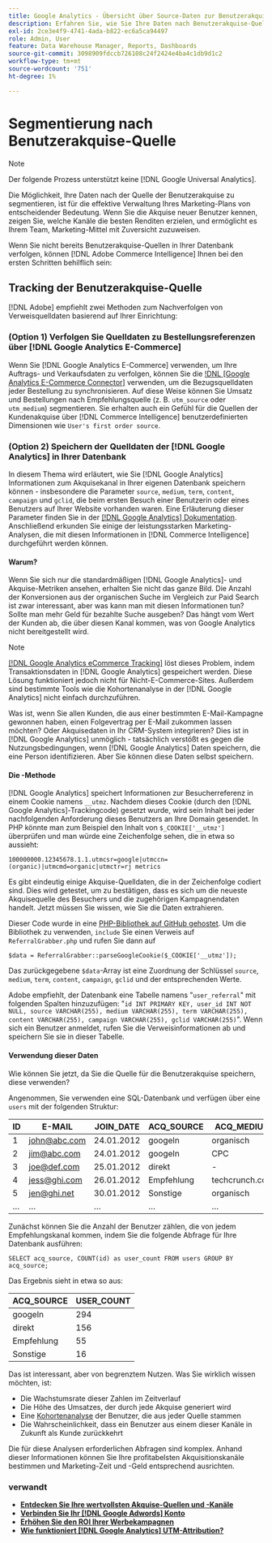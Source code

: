 ```yaml
---
title: Google Analytics - Übersicht über Source-Daten zur Benutzerakquise verfolgen
description: Erfahren Sie, wie Sie Ihre Daten nach Benutzerakquise-Quelle segmentieren.
exl-id: 2ce3e4f9-4741-4ada-b822-ec6a5ca94497
role: Admin, User
feature: Data Warehouse Manager, Reports, Dashboards
source-git-commit: 3098909fdccb726108c24f2424e4ba4c1db9d1c2
workflow-type: tm+mt
source-wordcount: '751'
ht-degree: 1%

---
```


# Segmentierung nach Benutzerakquise-Quelle

>[!NOTE]
>
>Der folgende Prozess unterstützt keine [!DNL Google Universal Analytics].

Die Möglichkeit, Ihre Daten nach der Quelle der Benutzerakquise zu segmentieren, ist für die effektive Verwaltung Ihres Marketing-Plans von entscheidender Bedeutung. Wenn Sie die Akquise neuer Benutzer kennen, zeigen Sie, welche Kanäle die besten Renditen erzielen, und ermöglicht es Ihrem Team, Marketing-Mittel mit Zuversicht zuzuweisen.

Wenn Sie nicht bereits Benutzerakquise-Quellen in Ihrer Datenbank verfolgen, können [!DNL Adobe Commerce Intelligence] Ihnen bei den ersten Schritten behilflich sein:

## Tracking der Benutzerakquise-Quelle

[!DNL Adobe] empfiehlt zwei Methoden zum Nachverfolgen von Verweisquelldaten basierend auf Ihrer Einrichtung:

### (Option 1) Verfolgen Sie Quelldaten zu Bestellungsreferenzen über [!DNL Google Analytics E-Commerce]

Wenn Sie [!DNL Google Analytics E-Commerce] verwenden, um Ihre Auftrags- und Verkaufsdaten zu verfolgen, können Sie die [!DNL [Google Analytics E-Commerce Connector]](../importing-data/integrations/google-ecommerce.md) verwenden, um die Bezugsquelldaten jeder Bestellung zu synchronisieren. Auf diese Weise können Sie Umsatz und Bestellungen nach Empfehlungsquelle (z. B. `utm_source` oder `utm_medium`) segmentieren. Sie erhalten auch ein Gefühl für die Quellen der Kundenakquise über [!DNL Commerce Intelligence] benutzerdefinierten Dimensionen wie `User's first order source`.

### (Option 2) Speichern der Quelldaten der [!DNL Google Analytics] in Ihrer Datenbank

In diesem Thema wird erläutert, wie Sie [!DNL Google Analytics] Informationen zum Akquisekanal in Ihrer eigenen Datenbank speichern können - insbesondere die Parameter `source`, `medium`, `term`, `content`, `campaign` und `gclid`, die beim ersten Besuch einer Benutzerin oder eines Benutzers auf Ihrer Website vorhanden waren. Eine Erläuterung dieser Parameter finden Sie in der [[!DNL Google Analytics] Dokumentation](https://support.google.com/analytics/answer/1191184?hl=en#zippy=%2Cin-this-article). Anschließend erkunden Sie einige der leistungsstarken Marketing-Analysen, die mit diesen Informationen in [!DNL Commerce Intelligence] durchgeführt werden können.

#### Warum?

Wenn Sie sich nur die standardmäßigen [!DNL Google Analytics]- und Akquise-Metriken ansehen, erhalten Sie nicht das ganze Bild. Die Anzahl der Konversionen aus der organischen Suche im Vergleich zur Paid Search ist zwar interessant, aber was kann man mit diesen Informationen tun? Sollte man mehr Geld für bezahlte Suche ausgeben? Das hängt vom Wert der Kunden ab, die über diesen Kanal kommen, was von Google Analytics nicht bereitgestellt wird.

>[!NOTE]
>
>[[!DNL Google Analytics eCommerce Tracking]](https://developers.google.com/analytics/devguides/collection/gajs/gaTrackingEcommerce) löst dieses Problem, indem Transaktionsdaten in [!DNL Google Analytics] gespeichert werden. Diese Lösung funktioniert jedoch nicht für Nicht-E-Commerce-Sites. Außerdem sind bestimmte Tools wie die Kohortenanalyse in der [!DNL Google Analytics] nicht einfach durchzuführen.

Was ist, wenn Sie allen Kunden, die aus einer bestimmten E-Mail-Kampagne gewonnen haben, einen Folgevertrag per E-Mail zukommen lassen möchten? Oder Akquisedaten in Ihr CRM-System integrieren? Dies ist in [!DNL Google Analytics] unmöglich - tatsächlich verstößt es gegen die Nutzungsbedingungen, wenn [!DNL Google Analytics] Daten speichern, die eine Person identifizieren. Aber Sie können diese Daten selbst speichern.

#### Die -Methode

[!DNL Google Analytics] speichert Informationen zur Besucherreferenz in einem Cookie namens `__utmz`. Nachdem dieses Cookie (durch den [!DNL Google Analytics]-Trackingcode) gesetzt wurde, wird sein Inhalt bei jeder nachfolgenden Anforderung dieses Benutzers an Ihre Domain gesendet. In PHP könnte man zum Beispiel den Inhalt von `$_COOKIE['__utmz']` überprüfen und man würde eine Zeichenfolge sehen, die in etwa so aussieht:

`100000000.12345678.1.1.utmcsr=google|utmccn=(organic)|utmcmd=organic|utmctr=rj metrics`

Es gibt eindeutig einige Akquise-Quelldaten, die in der Zeichenfolge codiert sind. Dies wird getestet, um zu bestätigen, dass es sich um die neueste Akquisequelle des Besuchers und die zugehörigen Kampagnendaten handelt. Jetzt müssen Sie wissen, wie Sie die Daten extrahieren.

Dieser Code wurde in eine [PHP-Bibliothek auf GitHub gehostet](https://github.com/RJMetrics/referral-grabber-php). Um die Bibliothek zu verwenden, `include` Sie einen Verweis auf `ReferralGrabber.php` und rufen Sie dann auf

`$data = ReferralGrabber::parseGoogleCookie($_COOKIE['__utmz']);`

Das zurückgegebene `$data`-Array ist eine Zuordnung der Schlüssel `source`, `medium`, `term`, `content`, `campaign`, `gclid` und der entsprechenden Werte.

Adobe empfiehlt, der Datenbank eine Tabelle namens &quot;`user_referral`&quot; mit folgenden Spalten hinzuzufügen: &quot;`id INT PRIMARY KEY, user_id INT NOT NULL, source VARCHAR(255), medium VARCHAR(255), term VARCHAR(255), content VARCHAR(255), campaign VARCHAR(255), gclid VARCHAR(255)`&quot;. Wenn sich ein Benutzer anmeldet, rufen Sie die Verweisinformationen ab und speichern Sie sie in dieser Tabelle.

#### Verwendung dieser Daten

Wie können Sie jetzt, da Sie die Quelle für die Benutzerakquise speichern, diese verwenden?

Angenommen, Sie verwenden eine SQL-Datenbank und verfügen über eine `users` mit der folgenden Struktur:

| ID | E-MAIL | JOIN_DATE | ACQ_SOURCE | ACQ_MEDIUM |
|--- |--- |--- |--- |--- |
| 1 | john@abc.com | 24.01.2012 | googeln | organisch |
| 2 | jim@abc.com | 24.01.2012 | googeln | CPC |
| 3 | joe@def.com | 25.01.2012 | direkt | - |
| 4 | jess@ghi.com | 26.01.2012 | Empfehlung | techcrunch.com |
| 5 | jen@ghi.net | 30.01.2012 | Sonstige | organisch |
| … | … | … | … | … |

Zunächst können Sie die Anzahl der Benutzer zählen, die von jedem Empfehlungskanal kommen, indem Sie die folgende Abfrage für Ihre Datenbank ausführen:

`SELECT acq_source, COUNT(id) as user_count FROM users GROUP BY acq_source;`

Das Ergebnis sieht in etwa so aus:

| ACQ_SOURCE | USER_COUNT |
|--- |--- |
| googeln | 294 |
| direkt | 156 |
| Empfehlung | 55 |
| Sonstige | 16 |

Das ist interessant, aber von begrenztem Nutzen. Was Sie wirklich wissen möchten, ist:

* Die Wachstumsrate dieser Zahlen im Zeitverlauf
* Die Höhe des Umsatzes, der durch jede Akquise generiert wird
* Eine [Kohortenanalyse](https://en.wikipedia.org/wiki/Cohort_analysis) der Benutzer, die aus jeder Quelle stammen
* Die Wahrscheinlichkeit, dass ein Benutzer aus einem dieser Kanäle in Zukunft als Kunde zurückkehrt

Die für diese Analysen erforderlichen Abfragen sind komplex. Anhand dieser Informationen können Sie Ihre profitabelsten Akquisitionskanäle bestimmen und Marketing-Zeit und -Geld entsprechend ausrichten.

### verwandt

* **[Entdecken Sie Ihre wertvollsten Akquise-Quellen und -Kanäle](../analysis/most-value-source-channel.md)**
* **[Verbinden Sie Ihr [!DNL Google Adwords] Konto](../importing-data/integrations/google-adwords.md)**
* **[Erhöhen Sie den ROI Ihrer Werbekampagnen](../analysis/roi-ad-camp.md)**
* **[Wie funktioniert  [!DNL Google Analytics]  UTM-Attribution?](../analysis/utm-attributes.md)**

